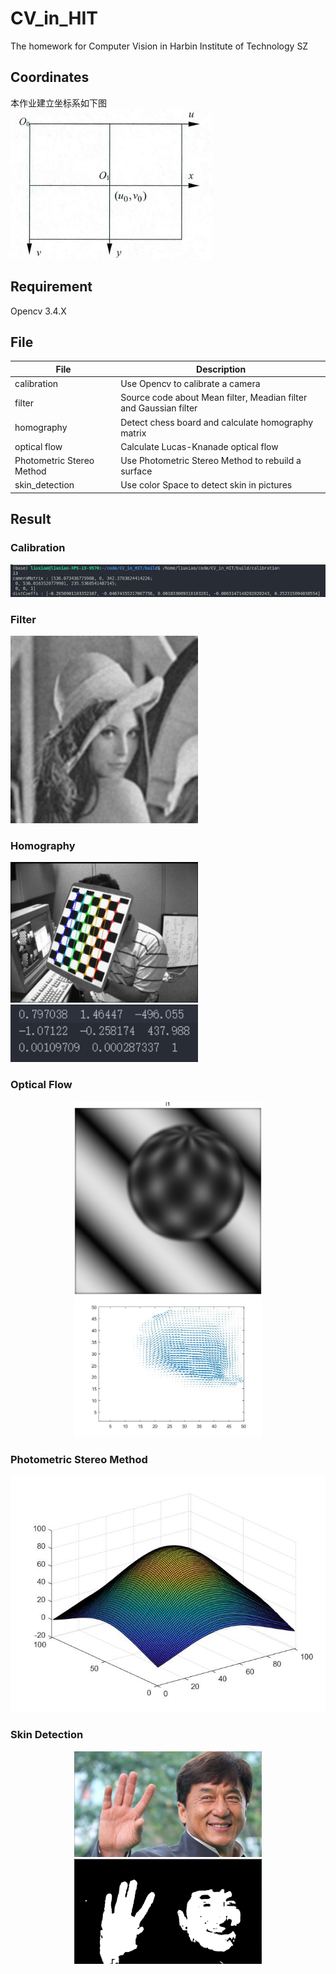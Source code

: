 # CV_in_HIT
The homework for Computer Vision in Harbin Institute of Technology SZ

## Coordinates
本作业建立坐标系如下图  
![coordinates](data/coordinates.png)  

## Requirement
Opencv 3.4.X

## File
| File                      | Description                                                       |
| ------------------------- | ----------------------------------------------------------------- |
| calibration               | Use Opencv to calibrate a camera                                  |
| filter                    | Source code about Mean filter, Meadian filter and Gaussian filter |
| homography                | Detect chess board and calculate homography matrix                |
| optical flow              | Calculate Lucas-Knanade optical flow                              |
| Photometric Stereo Method | Use Photometric Stereo Method to rebuild a surface                |
| skin_detection            | Use color Space to detect skin in pictures                        |


## Result
### Calibration
![calibration](data/calibration.png)
### Filter
![Gaussian](data/filter/dst/Gausian55_opencv.jpg)

### Homography
<p float="left">
    <img src="homography/result/left7/dst.jpg" width="300"/><img src="homography/result/left7/left7.png" width="300"/>
</p>

### Optical Flow
<center float="left">
    <img src="optical flow\sphere0.png" width="300"/><img src="optical flow\dst.jpg" width="300"/>
</center>

### Photometric Stereo Method
![PSM](Photometric%20Stereo%20Method/重建图.jpg)

### Skin Detection
<center class="half">
    <img src="data\skin\picture1.png" width="300"/><img src="data\skin\dst1.png" width="300"/>
</center>


